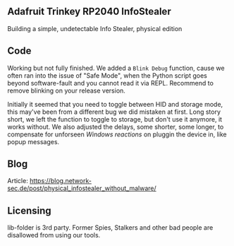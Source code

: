 ## Adafruit Trinkey RP2040 InfoStealer
Building a simple, undetectable Info Stealer, physical edition

## Code
Working but not fully finished. We added a `Blink Debug` function, cause we often ran into the issue of "Safe Mode", when the Python script goes beyond software-fault and you cannot read it via REPL. Recommend to remove blinking on your release version.

Initially it seemed that you need to toggle between HID and storage mode, this may've been from a different bug we did mistaken at first. Long story short, we left the function to toggle to storage, but don't use it anymore, it works without. We also adjusted the delays, some shorter, some longer, to compensate for unforseen *Windows reactions* on pluggin the device in, like popup messages. 

## Blog
Article: https://blog.network-sec.de/post/physical_infostealer_without_malware/

## Licensing
lib-folder is 3rd party. Former Spies, Stalkers and other bad people are disallowed from using our tools.
